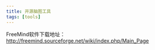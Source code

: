 ```yaml
---
title: 开源脑图工具
tags: [tools]
---
```


FreeMind软件下载地址：http://freemind.sourceforge.net/wiki/index.php/Main_Page